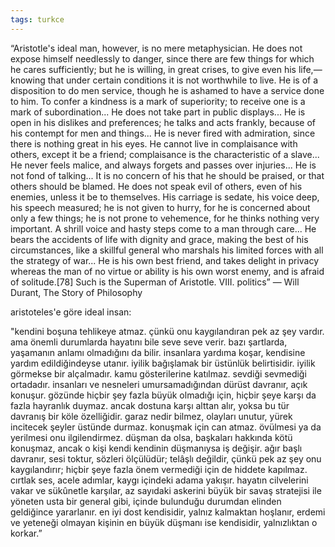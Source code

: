 ```yaml
---
tags: turkce 
---
```



“Aristotle's ideal man, however, is no mere metaphysician. He does not expose himself needlessly to danger, since there are few things for which he cares sufficiently; but he is willing, in great crises, to give even his life,—knowing that under certain conditions it is not worthwhile to live. He is of a disposition to do men service, though he is ashamed to have a service done to him. To confer a kindness is a mark of superiority; to receive one is a mark of subordination... He does not take part in public displays... He is open in his dislikes and preferences; he talks and acts frankly, because of his contempt for men and things... He is never fired with admiration, since there is nothing great in his eyes. He cannot live in complaisance with others, except it be a friend; complaisance is the characteristic of a slave... He never feels malice, and always forgets and passes over injuries... He is not fond of talking... It is no concern of his that he should be praised, or that others should be blamed. He does not speak evil of others, even of his enemies, unless it be to themselves. His carriage is sedate, his voice deep, his speech measured; he is not given to hurry, for he is concerned about only a few things; he is not prone to vehemence, for he thinks nothing very important. A shrill voice and hasty steps come to a man through care... He bears the accidents of life with dignity and grace, making the best of his circumstances, like a skillful general who marshals his limited forces with all the strategy of war... He is his own best friend, and takes delight in privacy whereas the man of no virtue or ability is his own worst enemy, and is afraid of solitude.[78] Such is the Superman of Aristotle. VIII. politics”
― Will Durant, The Story of Philosophy


aristoteles'e göre ideal insan:  
  
"kendini boşuna tehlikeye atmaz. çünkü onu kaygılandıran pek az şey vardır. ama önemli durumlarda hayatını bile seve seve verir. bazı şartlarda, yaşamanın anlamı olmadığını da bilir. insanlara yardıma koşar, kendisine yardım edildiğindeyse utanır. iyilik bağışlamak bir üstünlük belirtisidir. iyilik görmekse bir alçalmadır. kamu gösterilerine katılmaz. sevdiği sevmediği ortadadır. insanları ve nesneleri umursamadığından dürüst davranır, açık konuşur. gözünde hiçbir şey fazla büyük olmadığı için, hiçbir şeye karşı da fazla hayranlık duymaz. ancak dostuna karşı alttan alır, yoksa bu tür davranış bir köle özelliğidir. garaz nedir bilmez, olayları unutur, yürek incitecek şeyler üstünde durmaz. konuşmak için can atmaz. övülmesi ya da yerilmesi onu ilgilendirmez. düşman da olsa, başkaları hakkında kötü konuşmaz, ancak o kişi kendi kendinin düşmanıysa iş değişir. ağır başlı davranır, sesi toktur, sözleri ölçülüdür; telâşlı değildir, çünkü pek az şey onu kaygılandırır; hiçbir şeye fazla önem vermediği için de hiddete kapılmaz. cırtlak ses, acele adımlar, kaygı içindeki adama yakışır. hayatın cilvelerini vakar ve sükûnetle karşılar, az sayıdaki askerini büyük bir savaş stratejisi ile yöneten usta bir general gibi, içinde bulunduğu durumdan elinden geldiğince yararlanır. en iyi dost kendisidir, yalnız kalmaktan hoşlanır, erdemi ve yeteneği olmayan kişinin en büyük düşmanı ise kendisidir, yalnızlıktan o korkar.”
